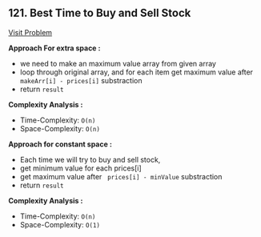 ## 121. Best Time to Buy and Sell Stock

[Visit Problem](https://leetcode.com/problems/best-time-to-buy-and-sell-stock/description/)

**Approach For extra space :**<br/>

-   we need to make an maximum value array from given array
-   loop through original array, and for each item get maximum value after `makeArr[i] - prices[i]` substraction
-   return `result`

**Complexity Analysis :**<br/>

-   Time-Complexity: `O(n)`
-   Space-Complexity: `O(n)`

**Approach for constant space :**<br />

-   Each time we will try to buy and sell stock,
-   get minimum value for each prices[i]
-   get maximum value after ` prices[i] - minValue` substraction
-   return `result`

**Complexity Analysis :**<br/>

-   Time-Complexity: `O(n)`
-   Space-Complexity: `O(1)`
